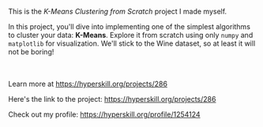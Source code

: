 This is the *K-Means Clustering from Scratch* project I made myself.


<p>In this project, you'll dive into implementing one of the simplest algorithms to cluster your data: <strong>K-Means</strong>. Explore it from scratch using only <code>numpy</code> and <code>matplotlib</code> for visualization. We'll stick to the Wine dataset, so at least it will not be boring!</p><br/><br/>Learn more at <a href="https://hyperskill.org/projects/286?utm_source=ide&utm_medium=ide&utm_campaign=ide&utm_content=project-card">https://hyperskill.org/projects/286</a>

Here's the link to the project: https://hyperskill.org/projects/286

Check out my profile: https://hyperskill.org/profile/1254124